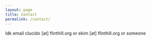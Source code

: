 ```yaml
---
layout: page
title: Contact
permalink: /contact/
---
```


Idk email clucido \[at\] flinthill.org or ekim \[at\] flinthill.org or someone
